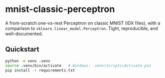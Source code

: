 # mnist-classic-perceptron

A from-scratch one-vs-rest Perceptron on classic MNIST (IDX files), with a comparison to `sklearn.linear_model.Perceptron`. Tight, reproducible, and well-documented.

## Quickstart
```bash
python -m venv .venv
source .venv/bin/activate   # Windows: .venv\Scripts\Activate.ps1
pip install -r requirements.txt